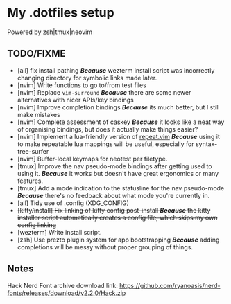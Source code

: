 # My .dotfiles setup

Powered by zsh|tmux|neovim

## TODO/FIXME

 * [all] fix install pathing ___Because___ wezterm install script was incorrectly changing directory for symbolic links made later.
 * [nvim] Write functions to go to/from test files
 * [nvim] Replace `vim-surround` ___Because___ there are some newer alternatives with nicer APIs/key bindings
 * [nvim] Improve completion bindings ___Because___ its much better, but I still make mistakes
 * [nvim] Complete assessment of [caskey](https://github.com/Nexmean/caskey.nvim) ___Because___ it looks like a neat way of organising bindings, but does it actually make things easier?
 * [nvim] Implement a lua-friendly version of [repeat.vim](https://github.com/tpope/repeat.vim) ___Because___ using it to make repeatable lua mappings will be useful, especially for syntax-tree-surfer
 * [nvim] Buffer-local keymaps for neotest per filetype.
 * [tmux] Improve the nav pseudo-mode bindings after getting used to using it. ___Because___ it works but doesn't have great ergonomics or many features.
 * [tmux] Add a mode indication to the statusline for the nav pseudo-mode ___Because___ there's no feedback about what mode you're currently in.
 * [all] Tidy use of .config (XDG_CONFIG)
 * ~~[kitty/install] Fix linking of kitty config post-install ___Because___ the kitty installer script automatically creates a config file, which skips my own config linking~~
 * [wezterm] Write install script.
 * [zsh] Use prezto plugin system for app bootstrapping ___Because___ adding completions will be messy without proper grouping of things.

## Notes

Hack Nerd Font archive download link: https://github.com/ryanoasis/nerd-fonts/releases/download/v2.2.0/Hack.zip
